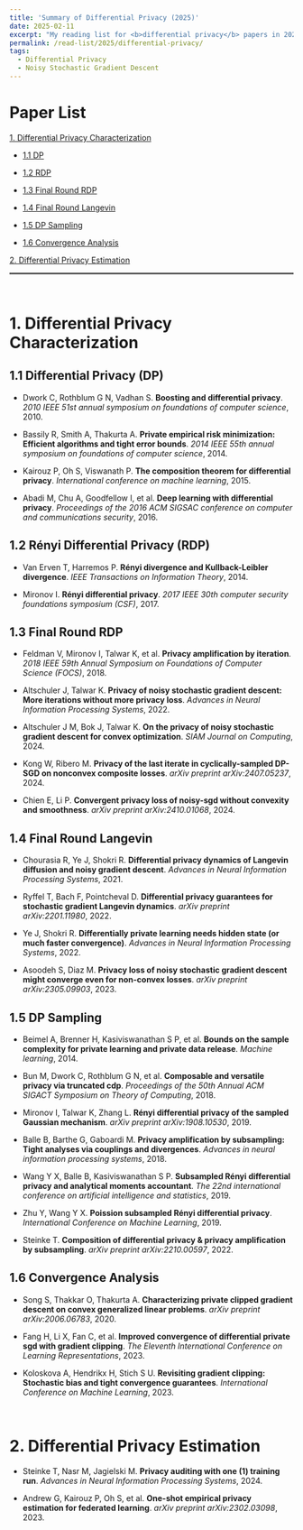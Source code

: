 ```yaml
---
title: 'Summary of Differential Privacy (2025)'
date: 2025-02-11
excerpt: "My reading list for <b>differential privacy</b> papers in 2025."
permalink: /read-list/2025/differential-privacy/
tags:
  - Differential Privacy
  - Noisy Stochastic Gradient Descent
---
```




# Paper List 

[1. Differential Privacy Characterization](#jump_1)

* [1.1 DP](#jump_1-1)

* [1.2 RDP](#jump_1-2)

* [1.3 Final Round RDP](#jump_1-3)

* [1.4 Final Round Langevin](#jump_1-4)

* [1.5 DP Sampling](#jump_1-5)

* [1.6 Convergence Analysis](#jump_1-6)

[2. Differential Privacy Estimation](#jump_2)

<!-- [3. Differential Privacy for Federated Learning](#jump_3)

[4. Differential Privacy for Decentralized Federated Learning](#jump_4)

[5. Differential Privacy for Wireless Federated Learning](#jump_5)

[6. Differential Privacy for Wireless Decentralized Federated Learning](#jump_6) -->


<hr style="height:0px;border:none;border-top:3px solid #555555;" />
<br>


# <span id="jump_1"> 1. Differential Privacy Characterization </span>


## <span id="jump_1-1"> 1.1 Differential Privacy (DP) </span>

* Dwork C, Rothblum G N, Vadhan S. **Boosting and differential privacy**. *2010 IEEE 51st annual symposium on foundations of computer science*, 2010.

* Bassily R, Smith A, Thakurta A. **Private empirical risk minimization: Efficient algorithms and tight error bounds**. *2014 IEEE 55th annual symposium on foundations of computer science*, 2014.

* Kairouz P, Oh S, Viswanath P. **The composition theorem for differential privacy**. *International conference on machine learning*, 2015.

* Abadi M, Chu A, Goodfellow I, et al. **Deep learning with differential privacy**. *Proceedings of the 2016 ACM SIGSAC conference on computer and communications security*, 2016.



## <span id="jump_1-2"> 1.2 Rényi Differential Privacy (RDP) </span>

* Van Erven T, Harremos P. **Rényi divergence and Kullback-Leibler divergence**. *IEEE Transactions on Information Theory*, 2014.

* Mironov I. **Rényi differential privacy**. *2017 IEEE 30th computer security foundations symposium (CSF)*, 2017.

## <span id="jump_1-3"> 1.3 Final Round RDP </span>

* Feldman V, Mironov I, Talwar K, et al. **Privacy amplification by iteration**. *2018 IEEE 59th Annual Symposium on Foundations of Computer Science (FOCS)*, 2018.

* Altschuler J, Talwar K. **Privacy of noisy stochastic gradient descent: More iterations without more privacy loss**. *Advances in Neural Information Processing Systems*, 2022.

* Altschuler J M, Bok J, Talwar K. **On the privacy of noisy stochastic gradient descent for convex optimization**. *SIAM Journal on Computing*, 2024.

* Kong W, Ribero M. **Privacy of the last iterate in cyclically-sampled DP-SGD on nonconvex composite losses**. *arXiv preprint arXiv:2407.05237*, 2024.

* Chien E, Li P. **Convergent privacy loss of noisy-sgd without convexity and smoothness**. *arXiv preprint arXiv:2410.01068*, 2024.

## <span id="jump_1-4"> 1.4 Final Round Langevin </span>

* Chourasia R, Ye J, Shokri R. **Differential privacy dynamics of Langevin diffusion and noisy gradient descent**. *Advances in Neural Information Processing Systems*, 2021.

* Ryffel T, Bach F, Pointcheval D. **Differential privacy guarantees for stochastic gradient Langevin dynamics**. *arXiv preprint arXiv:2201.11980*, 2022.

* Ye J, Shokri R. **Differentially private learning needs hidden state (or much faster convergence)**. *Advances in Neural Information Processing Systems*, 2022.

* Asoodeh S, Diaz M. **Privacy loss of noisy stochastic gradient descent might converge even for non-convex losses**. *arXiv preprint arXiv:2305.09903*, 2023.

## <span id="jump_1-5"> 1.5 DP Sampling </span>

* Beimel A, Brenner H, Kasiviswanathan S P, et al. **Bounds on the sample complexity for private learning and private data release**. *Machine learning*, 2014.

* Bun M, Dwork C, Rothblum G N, et al. **Composable and versatile privacy via truncated cdp**. *Proceedings of the 50th Annual ACM SIGACT Symposium on Theory of Computing*, 2018.

* Mironov I, Talwar K, Zhang L. **Rényi differential privacy of the sampled Gaussian mechanism**. *arXiv preprint arXiv:1908.10530*, 2019.

* Balle B, Barthe G, Gaboardi M. **Privacy amplification by subsampling: Tight analyses via couplings and divergences**. *Advances in neural information processing systems*, 2018.

* Wang Y X, Balle B, Kasiviswanathan S P. **Subsampled Rényi differential privacy and analytical moments accountant**. *The 22nd international conference on artificial intelligence and statistics*, 2019.

* Zhu Y, Wang Y X. **Poission subsampled Rényi differential privacy**. *International Conference on Machine Learning*, 2019.

* Steinke T. **Composition of differential privacy & privacy amplification by subsampling**. *arXiv preprint arXiv:2210.00597*, 2022.

## <span id="jump_1-6"> 1.6 Convergence Analysis </span>

* Song S, Thakkar O, Thakurta A. **Characterizing private clipped gradient descent on convex generalized linear problems**. *arXiv preprint arXiv:2006.06783*, 2020.

* Fang H, Li X, Fan C, et al. **Improved convergence of differential private sgd with gradient clipping**. *The Eleventh International Conference on Learning Representations*, 2023.

* Koloskova A, Hendrikx H, Stich S U. **Revisiting gradient clipping: Stochastic bias and tight convergence guarantees**. *International Conference on Machine Learning*, 2023.


<br>

# <span id="jump_2"> 2. Differential Privacy Estimation </span>

* Steinke T, Nasr M, Jagielski M. **Privacy auditing with one (1) training run**. *Advances in Neural Information Processing Systems*, 2024.

* Andrew G, Kairouz P, Oh S, et al. **One-shot empirical privacy estimation for federated learning**. *arXiv preprint arXiv:2302.03098*, 2023.


<!-- <br>

# <span id="jump_3"> 3. Differential Privacy for Federated Learning </span>

TBD.

<br>

# <span id="jump_4"> 4. Differential Privacy for Decentralized Federated Learning </span>

TBD.

<br>

# <span id="jump_5"> 5. Differential Privacy for Wireless Federated Learning </span>

TBD.
<br>

# <span id="jump_6"> 6. Differential Privacy for Wireless Decentralized Federated Learning </span>

TBD. -->